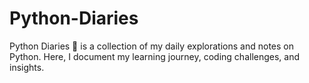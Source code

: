 # Python-Diaries
Python Diaries 📖 is a collection of my daily explorations and notes on Python. Here, I document my learning journey, coding challenges, and insights.
